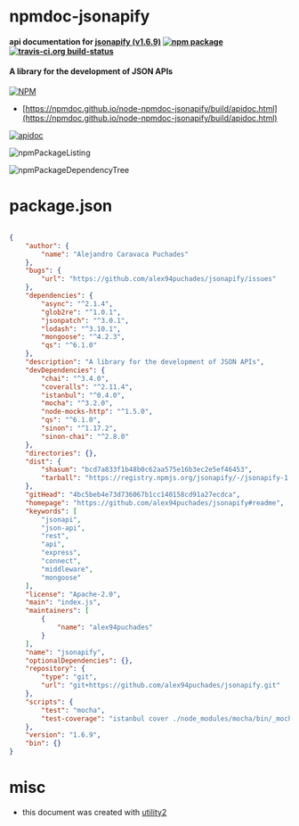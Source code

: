 # npmdoc-jsonapify

#### api documentation for  [jsonapify (v1.6.9)](https://github.com/alex94puchades/jsonapify#readme)  [![npm package](https://img.shields.io/npm/v/npmdoc-jsonapify.svg?style=flat-square)](https://www.npmjs.org/package/npmdoc-jsonapify) [![travis-ci.org build-status](https://api.travis-ci.org/npmdoc/node-npmdoc-jsonapify.svg)](https://travis-ci.org/npmdoc/node-npmdoc-jsonapify)

#### A library for the development of JSON APIs

[![NPM](https://nodei.co/npm/jsonapify.png?downloads=true&downloadRank=true&stars=true)](https://www.npmjs.com/package/jsonapify)

- [https://npmdoc.github.io/node-npmdoc-jsonapify/build/apidoc.html](https://npmdoc.github.io/node-npmdoc-jsonapify/build/apidoc.html)

[![apidoc](https://npmdoc.github.io/node-npmdoc-jsonapify/build/screenCapture.buildCi.browser.%252Ftmp%252Fbuild%252Fapidoc.html.png)](https://npmdoc.github.io/node-npmdoc-jsonapify/build/apidoc.html)

![npmPackageListing](https://npmdoc.github.io/node-npmdoc-jsonapify/build/screenCapture.npmPackageListing.svg)

![npmPackageDependencyTree](https://npmdoc.github.io/node-npmdoc-jsonapify/build/screenCapture.npmPackageDependencyTree.svg)



# package.json

```json

{
    "author": {
        "name": "Alejandro Caravaca Puchades"
    },
    "bugs": {
        "url": "https://github.com/alex94puchades/jsonapify/issues"
    },
    "dependencies": {
        "async": "^2.1.4",
        "glob2re": "^1.0.1",
        "jsonpatch": "^3.0.1",
        "lodash": "^3.10.1",
        "mongoose": "^4.2.3",
        "qs": "^6.1.0"
    },
    "description": "A library for the development of JSON APIs",
    "devDependencies": {
        "chai": "^3.4.0",
        "coveralls": "^2.11.4",
        "istanbul": "^0.4.0",
        "mocha": "^3.2.0",
        "node-mocks-http": "^1.5.0",
        "qs": "^6.1.0",
        "sinon": "^1.17.2",
        "sinon-chai": "^2.8.0"
    },
    "directories": {},
    "dist": {
        "shasum": "bcd7a833f1b48b0c62aa575e16b3ec2e5ef46453",
        "tarball": "https://registry.npmjs.org/jsonapify/-/jsonapify-1.6.9.tgz"
    },
    "gitHead": "4bc5beb4e73d736067b1cc140158cd91a27ecdca",
    "homepage": "https://github.com/alex94puchades/jsonapify#readme",
    "keywords": [
        "jsonapi",
        "json-api",
        "rest",
        "api",
        "express",
        "connect",
        "middleware",
        "mongoose"
    ],
    "license": "Apache-2.0",
    "main": "index.js",
    "maintainers": [
        {
            "name": "alex94puchades"
        }
    ],
    "name": "jsonapify",
    "optionalDependencies": {},
    "repository": {
        "type": "git",
        "url": "git+https://github.com/alex94puchades/jsonapify.git"
    },
    "scripts": {
        "test": "mocha",
        "test-coverage": "istanbul cover ./node_modules/mocha/bin/_mocha"
    },
    "version": "1.6.9",
    "bin": {}
}
```



# misc
- this document was created with [utility2](https://github.com/kaizhu256/node-utility2)
